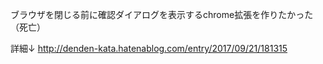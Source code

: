 ブラウザを閉じる前に確認ダイアログを表示するchrome拡張を作りたかった（死亡）

詳細↓
http://denden-kata.hatenablog.com/entry/2017/09/21/181315